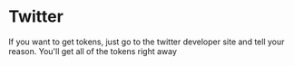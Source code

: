# Twitter

If you want to get tokens, just go to the twitter developer site and tell your reason. You'll get all of the tokens right away
